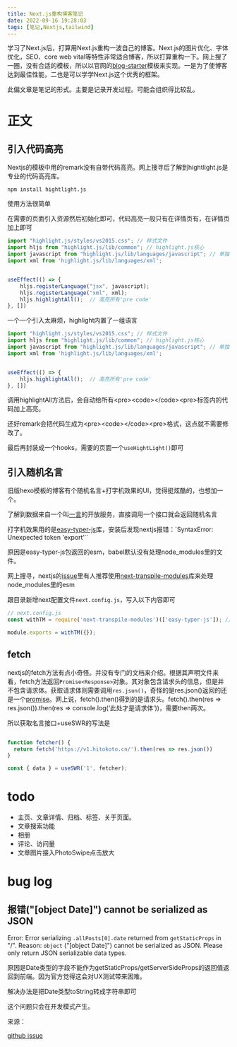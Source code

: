 ```yaml
---
title: Next.js重构博客笔记
date: 2022-09-16 19:28:03
tags: [笔记,Nextjs,tailwind]
---
```


学习了Next.js后，打算用Next.js重构一波自己的博客。Next.js的图片优化、字体优化，SEO、core web vital等特性非常适合博客，所以打算重构一下。网上搜了一圈，没有合适的模板，所以以官网的[blog-starter](https://github.com/vercel/next.js/tree/canary/examples/blog-starter)模板来实现。一是为了使博客达到最佳性能，二也是可以学学Next.js这个优秀的框架。

此偏文章是笔记的形式。主要是记录开发过程。可能会组织得比较乱。

# 正文

## 引入代码高亮

Nextjs的模板中用的remark没有自带代码高亮。网上搜寻后了解到hightlight.js是专业的代码高亮库。

	npm install hightlight.js


使用方法很简单

在需要的页面引入资源然后初始化即可，代码高亮一般只有在详情页有，在详情页加上即可

```jsx
import "highlight.js/styles/vs2015.css"; // 样式文件
import hljs from "highlight.js/lib/common"; // highlight.js核心
import javascript from "highlight.js/lib/languages/javascript"; // 单独使用js部分
import xml from 'highlight.js/lib/languages/xml';


useEffect(() => {
    hljs.registerLanguage("jsx", javascript);
    hljs.registerLanguage("xml", xml);
    hljs.highlightAll();  // 高亮所有'pre code'
}, [])

```
一个一个引入太麻烦，highlight内置了一组语言

```jsx
import "highlight.js/styles/vs2015.css"; // 样式文件
import hljs from "highlight.js/lib/common"; // highlight.js核心
import javascript from "highlight.js/lib/languages/javascript"; // 单独使用js部分
import xml from 'highlight.js/lib/languages/xml';


useEffect(() => {
    hljs.highlightAll();  // 高亮所有'pre code'
}, [])

```
调用highlightAll方法后，会自动给所有\<pre\>\<code\>\</code\>\<pre\>标签内的代码加上高亮。

还好remark会把代码生成为\<pre\>\<code\>\</code\>\<pre\>格式，这点就不需要修改了。

最后再封装成一个hooks，需要的页面一个`useHightLight()`即可


## 引入随机名言

旧版hexo模板的博客有个随机名言+打字机效果的UI，觉得挺炫酷的，也想加一个。

了解到数据来自一个叫[一言](https://developer.hitokoto.cn/)的开放服务，直接调用一个接口就会返回随机名言

打字机效果用的是[easy-typer-js](https://github.com/pengqiangsheng/easy-typer-js)库，安装后发现nextjs报错：`SyntaxError: Unexpected token 'export'``

原因是easy-typer-js包返回的esm，babel默认没有处理node_modules里的文件。

网上搜寻，nextjs的[issue](https://github.com/vercel/next.js/discussions/17685)里有人推荐使用[next-transpile-modules](https://github.com/martpie/next-transpile-modules)库来处理node_modules里的esm

跟目录新增next配置文件`next.config.js`，写入以下内容即可

```js
// next.config.js
const withTM = require('next-transpile-modules')(['easy-typer-js']); // pass the modules you would like to see transpiled

module.exports = withTM({});
```
## fetch

nextjs的fetch方法有点小奇怪。并没有专门的文档来介绍。根据其声明文件来看，fetch方法返回`Promise<Response>`对象。其对象包含请求头的信息，但是并不包含请求体。获取请求体则需要调用`res.json()`，奇怪的是res.json()返回的还是一个[promise](https://stackoverflow.com/questions/37555031/why-does-json-return-a-promise)。网上说，fetch().then()得到的是请求头。fetch().then(res => res.json()).then(res => console.log(‘此处才是请求体’))，需要then两次。

所以获取名言接口+useSWR的写法是

```jsx

function fetcher() {
  return fetch('https://v1.hitokoto.cn/').then(res => res.json())
}

const { data } = useSWR('1', fetcher);

```

# todo

* 主页、文章详情、归档、标签、关于页面。
* 文章搜索功能
* 相册
* 评论、访问量
* 文章图片接入PhotoSwipe点击放大

# bug log

## 报错("[object Date]") cannot be serialized as JSON

Error: Error serializing `.allPosts[0].date` returned from `getStaticProps` in "/". Reason: `object` ("[object Date]") cannot be serialized as JSON. Please only return JSON serializable data types.

原因是Date类型的字段不能作为getStaticProps/getServerSideProps的返回值返回到前端。因为官方觉得这会对UX测试带来困难。

解决办法是把Date类型toString转成字符串即可

这个问题只会在开发模式产生。

来源：

[github issue](https://github.com/vercel/next.js/issues/11993#issuecomment-617937409)
